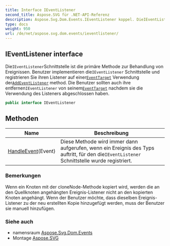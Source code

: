 ```yaml
---
title: Interface IEventListener
second_title: Aspose.SVG für .NET-API-Referenz
description: Aspose.Svg.Dom.Events.IEventListener koppel. DieIEventListenerSchnittstelle ist die primäre Methode zur Behandlung von Ereignissen. Benutzer implementieren dieIEventListener Schnittstelle und registrieren Sie ihren Listener auf einerEventTarget Verwendung derAddEventListener method. Die Benutzer sollten auch ihre entfernenIEventListener von seinemEventTarget nachdem sie die Verwendung des Listeners abgeschlossen haben.
type: docs
weight: 950
url: /de/net/aspose.svg.dom.events/ieventlistener/
---
```

## IEventListener interface

Die`IEventListener`Schnittstelle ist die primäre Methode zur Behandlung von Ereignissen. Benutzer implementieren die`IEventListener` Schnittstelle und registrieren Sie ihren Listener auf einer[`EventTarget`](../../aspose.svg.dom/eventtarget/) Verwendung der[`AddEventListener`](../../aspose.svg.dom/eventtarget/addeventlistener/) method. Die Benutzer sollten auch ihre entfernen`IEventListener` von seinem[`EventTarget`](../../aspose.svg.dom/eventtarget/) nachdem sie die Verwendung des Listeners abgeschlossen haben.

```csharp
public interface IEventListener
```

## Methoden

| Name | Beschreibung |
| --- | --- |
| [HandleEvent](../../aspose.svg.dom.events/ieventlistener/handleevent/)(Event) | Diese Methode wird immer dann aufgerufen, wenn ein Ereignis des Typs auftritt, für den die`IEventListener` Schnittstelle wurde registriert. |

### Bemerkungen

Wenn ein Knoten mit der cloneNode-Methode kopiert wird, werden die an den Quellknoten angehängten Ereignis-Listener nicht an den kopierten Knoten angehängt. Wenn der Benutzer möchte, dass dieselben Ereignis-Listener zu der neu erstellten Kopie hinzugefügt werden, muss der Benutzer sie manuell hinzufügen.

### Siehe auch

* namensraum [Aspose.Svg.Dom.Events](../../aspose.svg.dom.events/)
* Montage [Aspose.SVG](../../)


